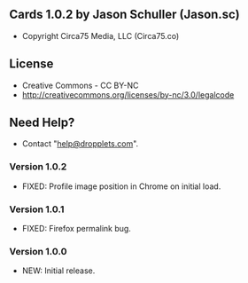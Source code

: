 ## Cards 1.0.2 by Jason Schuller (Jason.sc)
- Copyright Circa75 Media, LLC (Circa75.co)

## License
- Creative Commons - CC BY-NC
- http://creativecommons.org/licenses/by-nc/3.0/legalcode

## Need Help?
- Contact "help@dropplets.com".

### Version 1.0.2
- FIXED: Profile image position in Chrome on initial load.

### Version 1.0.1
- FIXED: Firefox permalink bug.

### Version 1.0.0
- NEW: Initial release.